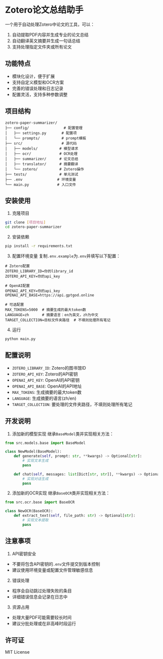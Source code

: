 # Zotero论文总结助手

一个用于自动处理Zotero中论文的工具，可以：
1. 自动提取PDF内容并生成专业的论文总结
2. 自动翻译英文摘要并生成一句话总结
3. 支持处理指定文件夹或所有论文

## 功能特点

- 模块化设计，便于扩展
- 支持自定义模型和OCR方案
- 完善的错误处理和日志记录
- 配置灵活，支持多种参数调整

## 项目结构

```
zotero-paper-summarizer/
├── config/                # 配置管理
│   ├── settings.py       # 配置项
│   └── prompts/          # prompt模板
├── src/                  # 源代码
│   ├── models/          # 模型请求
│   ├── ocr/             # OCR处理
│   ├── summarizer/      # 论文总结
│   ├── translator/      # 摘要翻译
│   └── zotero/          # Zotero操作
├── tests/               # 单元测试
├── .env                # 环境变量
└── main.py             # 入口文件
```

## 安装使用

1. 克隆项目
```bash
git clone [项目地址]
cd zotero-paper-summarizer
```

2. 安装依赖
```bash
pip install -r requirements.txt
```

3. 配置环境变量
复制`.env.example`为`.env`并填写以下配置：
```
# Zotero配置
ZOTERO_LIBRARY_ID=你的library_id
ZOTERO_API_KEY=你的api_key

# OpenAI配置
OPENAI_API_KEY=你的api_key
OPENAI_API_BASE=https://api.gptgod.online

# 可选配置
MAX_TOKENS=5000  # 摘要生成的最大token数
LANGUAGE=zh      # 摘要语言：en为英文，zh为中文 
TARGET_COLLECTION=目标文件夹路径  # 不填则处理所有笔记
```

4. 运行
```bash
python main.py
```

## 配置说明

- `ZOTERO_LIBRARY_ID`: Zotero的图书馆ID
- `ZOTERO_API_KEY`: Zotero的API密钥
- `OPENAI_API_KEY`: OpenAI的API密钥
- `OPENAI_API_BASE`: OpenAI的API地址
- `MAX_TOKENS`: 生成摘要的最大token数
- `LANGUAGE`: 生成摘要的语言(zh/en)
- `TARGET_COLLECTION`: 要处理的文件夹路径，不填则处理所有笔记

## 开发说明

1. 添加新的模型实现
继承`BaseModel`类并实现相关方法：
```python
from src.models.base import BaseModel

class NewModel(BaseModel):
    def generate(self, prompt: str, **kwargs) -> Optional[str]:
        # 实现文本生成
        pass
        
    def chat(self, messages: list[Dict[str, str]], **kwargs) -> Optional[str]:
        # 实现对话生成
        pass
```

2. 添加新的OCR实现
继承`BaseOCR`类并实现相关方法：
```python
from src.ocr.base import BaseOCR

class NewOCR(BaseOCR):
    def extract_text(self, file_path: str) -> Optional[str]:
        # 实现文本提取
        pass
```

## 注意事项

1. API密钥安全
- 不要将包含API密钥的`.env`文件提交到版本控制
- 建议使用环境变量或配置文件管理敏感信息

2. 错误处理
- 程序会自动跳过处理失败的条目
- 详细错误信息会记录在日志中

3. 资源占用
- 处理大量PDF可能需要较长时间
- 建议分批处理或在非高峰时段运行

## 许可证

MIT License